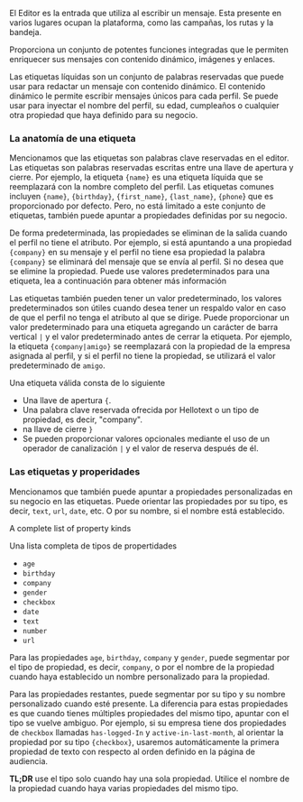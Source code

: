El Editor es la entrada que utiliza al escribir un mensaje. Esta presente en
varios lugares ocupan la plataforma, como las campañas, los rutas y la bandeja.

Proporciona un conjunto de potentes funciones integradas que le permiten enriquecer sus mensajes con contenido dinámico, imágenes y enlaces.

Las etiquetas líquidas son un conjunto de palabras reservadas que puede usar para redactar un mensaje con contenido dinámico.
El contenido dinámico le permite escribir mensajes únicos para cada perfil. Se puede usar para inyectar el nombre del perfil,
su edad, cumpleaños o cualquier otra propiedad que haya definido para su negocio.

### La anatomía de una etiqueta

Mencionamos que las etiquetas son palabras clave reservadas en el editor. Las etiquetas son palabras reservadas escritas entre
una llave de apertura y cierre. Por ejemplo, la etiqueta `{name}` es una etiqueta líquida que se reemplazará con la
nombre completo del perfil. Las etiquetas comunes incluyen `{name}`, `{birthday}`, `{first_name}`, `{last_name}`, `{phone`} que es
proporcionado por defecto. Pero, no está limitado a este conjunto de etiquetas, también puede apuntar a propiedades definidas por su negocio.

De forma predeterminada, las propiedades se eliminan de la salida cuando el perfil no tiene el atributo.
Por ejemplo, si está apuntando a una propiedad `{company}` en su mensaje y el perfil no tiene esa propiedad
la palabra `{company}` se eliminará del mensaje que se envía al perfil. Si no desea que se elimine la propiedad. Puede
use valores predeterminados para una etiqueta, lea a continuación para obtener más información

Las etiquetas también pueden tener un valor predeterminado, los valores predeterminados son útiles cuando desea tener un respaldo
valor en caso de que el perfil no tenga el atributo al que se dirige.
Puede proporcionar un valor predeterminado para una etiqueta agregando un carácter de barra vertical `|` y el valor predeterminado antes de cerrar la etiqueta.
Por ejemplo, la etiqueta `{company|amigo}` se reemplazará con la propiedad de la empresa asignada al perfil, y si el
perfil no tiene la propiedad, se utilizará el valor predeterminado de `amigo`.

Una etiqueta válida consta de lo siguiente

- Una llave de apertura `{`.
- Una palabra clave reservada ofrecida por Hellotext o un tipo de propiedad, es decir, "company".
- na llave de cierre `}`
- Se pueden proporcionar valores opcionales mediante el uso de un operador de canalización `|` y el valor de reserva después de él.

### Las etiquetas y properidades

Mencionamos que también puede apuntar a propiedades personalizadas en su negocio en las etiquetas.
Puede orientar las propiedades por su tipo, es decir, `text`, `url`, `date`, etc. O por su nombre, si el nombre está establecido.

A complete list of property kinds

Una lista completa de tipos de propertidades

- `age`
- `birthday`
- `company`
- `gender`
- `checkbox`
- `date`
- `text`
- `number`
- `url`

Para las propiedades `age`, `birthday`, `company` y `gender`, puede segmentar por el tipo de propiedad, es decir, `company`, o por
el nombre de la propiedad cuando haya establecido un nombre personalizado para la propiedad.

Para las propiedades restantes, puede segmentar por su tipo y su nombre personalizado cuando esté presente. La diferencia
para estas propiedades es que cuando tienes múltiples propiedades del mismo tipo,
apuntar con el tipo se vuelve ambiguo. Por ejemplo,
si su empresa tiene dos propiedades de `checkbox` llamadas `has-logged-In` y `active-in-last-month`,
al orientar la propiedad por su tipo `{checkbox}`, usaremos automáticamente la primera propiedad de texto con respecto al orden definido en la página de audiencia.

**TL;DR** use el tipo solo cuando hay una sola propiedad. Utilice el nombre de la propiedad cuando haya varias propiedades del mismo tipo.
